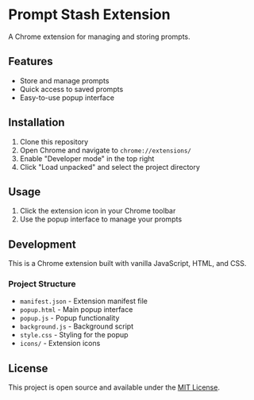 # Prompt Stash Extension

A Chrome extension for managing and storing prompts.

## Features

- Store and manage prompts
- Quick access to saved prompts
- Easy-to-use popup interface

## Installation

1. Clone this repository
2. Open Chrome and navigate to `chrome://extensions/`
3. Enable "Developer mode" in the top right
4. Click "Load unpacked" and select the project directory

## Usage

1. Click the extension icon in your Chrome toolbar
2. Use the popup interface to manage your prompts

## Development

This is a Chrome extension built with vanilla JavaScript, HTML, and CSS.

### Project Structure

- `manifest.json` - Extension manifest file
- `popup.html` - Main popup interface
- `popup.js` - Popup functionality
- `background.js` - Background script
- `style.css` - Styling for the popup
- `icons/` - Extension icons

## License

This project is open source and available under the [MIT License](LICENSE).
